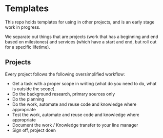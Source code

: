 # Templates
This repo holds templates for using in other projects, and is an early stage work in progress.

We separate out things that are projects (work that has a beginning and end based on milestones) and services (which have a start and end, but roll out for a specific lifetime). 

## Projects
Every project follows the following oversimplified workflow:

- Get a task with a proper scope in writing (what do you need to do, what is outside the scope).
- Do the background research, primary sources only
- Do the planning
- Do the work, automate and reuse code and knowledge where appropriate
- Test the work, automate and reuse code and knowledge where appropriate
- Document the work / Knowledge transfer to your line manager
- Sign off, project doen
